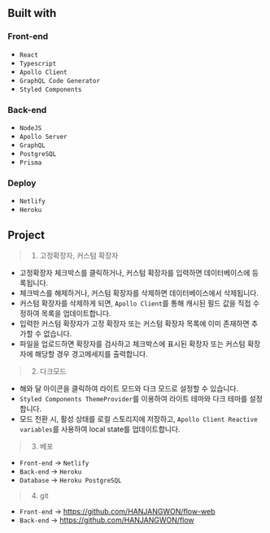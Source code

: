 ## Built with

### Front-end

- `React`
- `Typescript`
- `Apollo Client`
- `GraphQL Code Generator`
- `Styled Components`

### Back-end

- `NodeJS`
- `Apollo Server`
- `GraphQL`
- `PostgreSQL`
- `Prisma`

### Deploy

- `Netlify`
- `Heroku`

## Project

> 1. 고정확장자, 커스텀 확장자

- 고정확장자 체크박스를 클릭하거나, 커스텀 확장자를 입력하면 데이터베이스에 등록됩니다.
- 체크박스를 해제하거나, 커스텀 확장자를 삭제하면 데이터베이스에서 삭제됩니다.
- 커스텀 확장자를 삭제하게 되면, `Apollo Client`를 통해 캐시된 필드 값을 직접 수정하여 목록을 업데이트합니다.
- 입력한 커스텀 확장자가 고정 확장자 또는 커스텀 확장자 목록에 이미 존재하면 추가할 수 없습니다.
- 파일을 업로드하면 확장자를 검사하고 체크박스에 표시된 확장자 또는 커스텀 확장자에 해당할 경우 경고메세지를 출력합니다.

> 2. 다크모드

- 해와 달 아이콘을 클릭하여 라이트 모드와 다크 모드로 설정할 수 있습니다.
- `Styled Components ThemeProvider`를 이용하여 라이트 테마와 다크 테마를 설정합니다.
- 모드 전환 시, 활성 상태를 로컬 스토리지에 저장하고, `Apollo Client Reactive variables`를 사용하여 local state를 업데이트합니다.

> 3. 베포

- `Front-end` -> `Netlify`
- `Back-end` -> `Heroku`
- `Database` -> `Heroku PostgreSQL`

> 4. git

- `Front-end` -> https://github.com/HANJANGWON/flow-web
- `Back-end` -> https://github.com/HANJANGWON/flow
